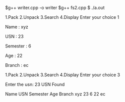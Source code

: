 $g++ writer.cpp -o writer
$g++ fs2.cpp 
$ ./a.out 

1.Pack
2.Unpack
3.Search
4.Display
Enter your choice
1

Name : xyz

USN : 23

Semester : 6

Age : 22

Branch : ec

1.Pack
2.Unpack
3.Search
4.Display
Enter your choice
3

Enter the usn: 23
USN Found

Name	USN	Semester	Age	Branch
xyz		23	6			22	ec

